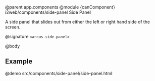 @parent app.components
@module {canComponent} i2web/components/side-panel Side Panel

A side panel that slides out from either the left or right hand side of the screen.

@signature `<arcus-side-panel>`

@body

## Example
@demo src/components/side-panel/side-panel.html
